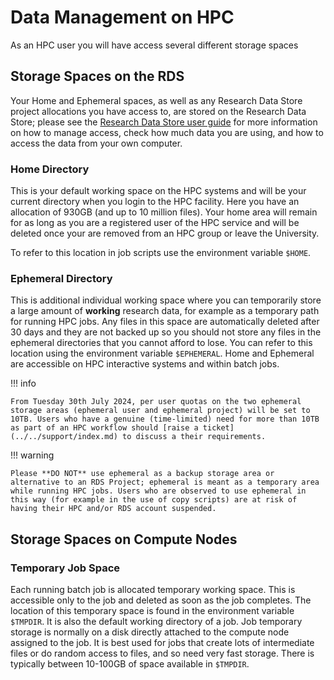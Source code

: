 # Data Management on HPC

As an HPC user you will have access several different storage spaces

## Storage Spaces on the RDS

Your Home and Ephemeral spaces, as well as any Research Data Store project allocations you have access to, are stored on the Research Data Store; please see the [Research Data Store user guide](../../rds/index.md) for more information on how to manage access, check how much data you are using, and how to access the data from your own computer.

### Home Directory

This is your default working space on the HPC systems and will be your current directory when you login to the HPC facility. Here you have an allocation of 930GB (and up to 10 million files). Your home area will remain for as long as you are a registered user of the HPC service and will be deleted once your are removed from an HPC group or leave the University.

To refer to this location in job scripts use the environment variable `$HOME`.

### Ephemeral Directory

This is additional individual working space where you can temporarily store a large amount of **working** research data, for example as a temporary path for running HPC jobs. Any files in this space are automatically deleted after 30 days and they are not backed up so you should not store any files in the ephemeral directories that you cannot afford to lose. You can refer to this location using the environment variable `$EPHEMERAL`. Home and Ephemeral are accessible on HPC interactive systems and within batch jobs. 

!!! info

    From Tuesday 30th July 2024, per user quotas on the two ephemeral storage areas (ephemeral user and ephemeral project) will be set to 10TB. Users who have a genuine (time-limited) need for more than 10TB as part of an HPC workflow should [raise a ticket](../../support/index.md) to discuss a their requirements.
 
!!! warning

    Please **DO NOT** use ephemeral as a backup storage area or alternative to an RDS Project; ephemeral is meant as a temporary area while running HPC jobs. Users who are observed to use ephemeral in this way (for example in the use of copy scripts) are at risk of having their HPC and/or RDS account suspended.

## Storage Spaces on Compute Nodes

### Temporary Job Space

Each running batch job is allocated temporary working space. This is accessible only to the job and deleted as soon as the job completes. The location of this temporary space is found in the environment variable `$TMPDIR`. It is also the default working directory of a job.  Job temporary storage is normally on a disk directly attached to the compute node assigned to the job. It is best used for jobs that create lots of intermediate files or do random access to files, and so need very fast storage.  There is typically between 10-100GB of space available in `$TMPDIR`.